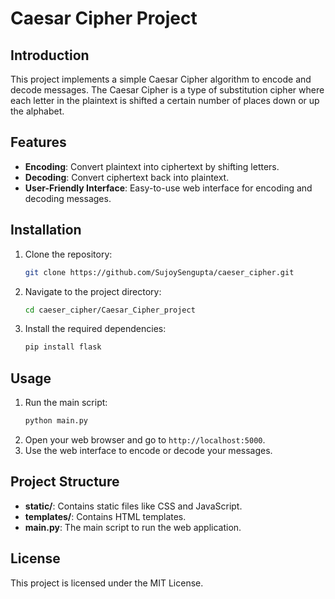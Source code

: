 # Caesar Cipher Project

## Introduction
This project implements a simple Caesar Cipher algorithm to encode and decode messages. The Caesar Cipher is a type of substitution cipher where each letter in the plaintext is shifted a certain number of places down or up the alphabet.

## Features
- **Encoding**: Convert plaintext into ciphertext by shifting letters.
- **Decoding**: Convert ciphertext back into plaintext.
- **User-Friendly Interface**: Easy-to-use web interface for encoding and decoding messages.

## Installation
1. Clone the repository:
   ```bash
   git clone https://github.com/SujoySengupta/caeser_cipher.git
   ```
2. Navigate to the project directory:
   ```bash
   cd caeser_cipher/Caesar_Cipher_project
   ```
3. Install the required dependencies:
   ```bash
   pip install flask
   ```

## Usage
1. Run the main script:
   ```bash
   python main.py
   ```
2. Open your web browser and go to `http://localhost:5000`.
3. Use the web interface to encode or decode your messages.

## Project Structure
- **static/**: Contains static files like CSS and JavaScript.
- **templates/**: Contains HTML templates.
- **main.py**: The main script to run the web application.

## License
This project is licensed under the MIT License.
